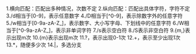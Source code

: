 1.横向匹配：匹配出多种情况，次数不定
2.纵向匹配：匹配出具体字符，字符不定
3./d相当于[0-9]，表示任意数字
4./D相当于[^0-9]，表示除数字外的任意字符
5./w相当于[0-9a-zA-Z_]，表示数字、大小写字母、下划线中的任意字符
6./W相当于[^0-9a-zA-Z_]，表示非单词字符
7./s表示空白符
8./S表示非空白符
9.{m,}表示出现m次
10.{m}表示出现m次
11.?，表示出现0-1次
12.+，表示至少出现1次
13.*，随便多少次
14.|，多选分支